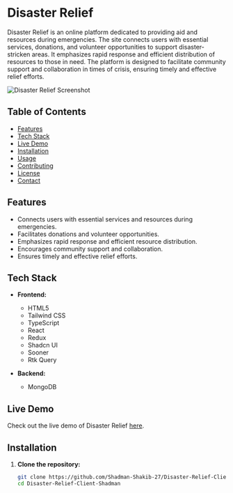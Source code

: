# Disaster Relief

Disaster Relief is an online platform dedicated to providing aid and resources during emergencies. The site connects users with essential services, donations, and volunteer opportunities to support disaster-stricken areas. It emphasizes rapid response and efficient distribution of resources to those in need. The platform is designed to facilitate community support and collaboration in times of crisis, ensuring timely and effective relief efforts.

![Disaster Relief Screenshot](https://your-image-link/thumb2.png)

## Table of Contents

- [Features](#features)
- [Tech Stack](#tech-stack)
- [Live Demo](#live-demo)
- [Installation](#installation)
- [Usage](#usage)
- [Contributing](#contributing)
- [License](#license)
- [Contact](#contact)

## Features

- Connects users with essential services and resources during emergencies.
- Facilitates donations and volunteer opportunities.
- Emphasizes rapid response and efficient resource distribution.
- Encourages community support and collaboration.
- Ensures timely and effective relief efforts.

## Tech Stack

- **Frontend:**
  - HTML5
  - Tailwind CSS
  - TypeScript
  - React
  - Redux
  - Shadcn UI
  - Sooner
  - Rtk Query

- **Backend:**
  - MongoDB

## Live Demo

Check out the live demo of Disaster Relief [here](https://disaster-relief-client-shadman.vercel.app/).

## Installation

1. **Clone the repository:**

   ```bash
   git clone https://github.com/Shadman-Shakib-27/Disaster-Relief-Client-Shadman.git
   cd Disaster-Relief-Client-Shadman
